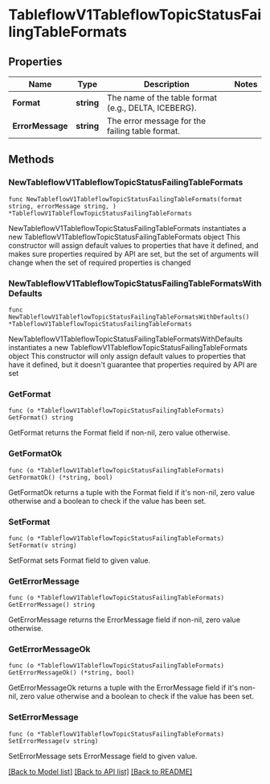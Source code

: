 # TableflowV1TableflowTopicStatusFailingTableFormats

## Properties

Name | Type | Description | Notes
------------ | ------------- | ------------- | -------------
**Format** | **string** | The name of the table format (e.g., DELTA, ICEBERG). | 
**ErrorMessage** | **string** | The error message for the failing table format. | 

## Methods

### NewTableflowV1TableflowTopicStatusFailingTableFormats

`func NewTableflowV1TableflowTopicStatusFailingTableFormats(format string, errorMessage string, ) *TableflowV1TableflowTopicStatusFailingTableFormats`

NewTableflowV1TableflowTopicStatusFailingTableFormats instantiates a new TableflowV1TableflowTopicStatusFailingTableFormats object
This constructor will assign default values to properties that have it defined,
and makes sure properties required by API are set, but the set of arguments
will change when the set of required properties is changed

### NewTableflowV1TableflowTopicStatusFailingTableFormatsWithDefaults

`func NewTableflowV1TableflowTopicStatusFailingTableFormatsWithDefaults() *TableflowV1TableflowTopicStatusFailingTableFormats`

NewTableflowV1TableflowTopicStatusFailingTableFormatsWithDefaults instantiates a new TableflowV1TableflowTopicStatusFailingTableFormats object
This constructor will only assign default values to properties that have it defined,
but it doesn't guarantee that properties required by API are set

### GetFormat

`func (o *TableflowV1TableflowTopicStatusFailingTableFormats) GetFormat() string`

GetFormat returns the Format field if non-nil, zero value otherwise.

### GetFormatOk

`func (o *TableflowV1TableflowTopicStatusFailingTableFormats) GetFormatOk() (*string, bool)`

GetFormatOk returns a tuple with the Format field if it's non-nil, zero value otherwise
and a boolean to check if the value has been set.

### SetFormat

`func (o *TableflowV1TableflowTopicStatusFailingTableFormats) SetFormat(v string)`

SetFormat sets Format field to given value.


### GetErrorMessage

`func (o *TableflowV1TableflowTopicStatusFailingTableFormats) GetErrorMessage() string`

GetErrorMessage returns the ErrorMessage field if non-nil, zero value otherwise.

### GetErrorMessageOk

`func (o *TableflowV1TableflowTopicStatusFailingTableFormats) GetErrorMessageOk() (*string, bool)`

GetErrorMessageOk returns a tuple with the ErrorMessage field if it's non-nil, zero value otherwise
and a boolean to check if the value has been set.

### SetErrorMessage

`func (o *TableflowV1TableflowTopicStatusFailingTableFormats) SetErrorMessage(v string)`

SetErrorMessage sets ErrorMessage field to given value.



[[Back to Model list]](../README.md#documentation-for-models) [[Back to API list]](../README.md#documentation-for-api-endpoints) [[Back to README]](../README.md)


